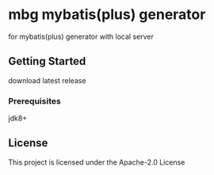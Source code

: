 # mbg mybatis(plus) generator

for mybatis(plus) generator with local server

## Getting Started

download latest release 

### Prerequisites

jdk8+

## License

This project is licensed under the Apache-2.0 License 
